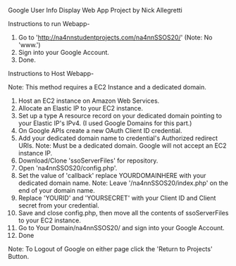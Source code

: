 Google User Info Display Web App
Project by Nick Allegretti

Instructions to run Webapp-

1) Go to 'http://na4nnstudentprojects.com/na4nnSSOS20/' (Note: No 'www.')
2) Sign into your Google Account.
3) Done.

Instructions to Host Webapp-

Note: This method requires a EC2 Instance and a dedicated domain.

1) Host an EC2 instance on Amazon Web Services.
2) Allocate an Elastic IP to your EC2 instance.
3) Set up a type A resource record on your dedicated domain pointing to your Elastic IP's IPv4. (I used Google Domains for this part.)
4) On Google APIs create a new OAuth Client ID credential.
5) Add your dedicated domain name to credential's Authorized redirect URIs.
Note: Must be a dedicated domain. Google will not accept an EC2 instance IP.
6) Download/Clone 'ssoServerFiles' for repository.
7) Open 'na4nnSSOS20/config.php'.
8) Set the value of 'callback' replace YOURDOMAINHERE with your dedicated domain name.
Note: Leave '/na4nnSSOS20/index.php' on the end of your domain name.
9) Replace 'YOURID' and 'YOURSECRET' with your Client ID and Client secret from your credential.
10) Save and close config.php, then move all the contents of ssoServerFiles to your EC2 instance.
11) Go to Your Domain/na4nnSSOS20/ and sign into your Google Account.
12) Done

Note: To Logout of Google on either page click the 'Return to Projects' Button.
